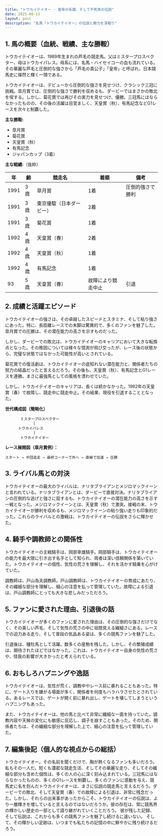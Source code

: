 ```yaml
---
title: "トウカイテイオー - 皇帝の系譜、そして不死鳥の伝説"
date: 2025-08-13
layout: post
description: "名馬『トウカイテイオー』の伝説と魅力を深堀り"
---
```


## 1. 馬の概要（血統、戦績、主な勝鞍）

トウカイテイオーは、1989年生まれの芦毛の競走馬。父はミスタープロスペクター、母はトウカイパレス。母系には、名馬・ハイセイコーの血も流れている。その華麗な芦毛と圧倒的な強さから「芦毛の貴公子」「皇帝」と呼ばれ、日本競馬史に燦然と輝く一頭である。

トウカイテイオーは、デビューから圧倒的な強さを見せつけ、クラシック三冠に挑戦。皐月賞では、圧倒的な強さで勝利を収めるも、ダービーではまさかの敗北を喫する。しかし、菊花賞では再びその実力を見せつけ、優勝。三冠馬にはならなかったものの、その後の活躍は目覚ましく、天皇賞（秋）、有馬記念などG1レースを次々と制覇した。

**主な勝鞍:**

* 皐月賞
* 菊花賞
* 天皇賞（秋）
* 有馬記念
* ジャパンカップ（3着）


**主な戦績:**（抜粋）

| 年 | 齢 | 競走名 | 着順 | 備考 |
|---|---|---|---|---|
| 1991 | 3歳 | 皐月賞 | 1着 | 圧倒的強さで勝利 |
| 1991 | 3歳 | 東京優駿（日本ダービー） | 2着 |  |
| 1991 | 3歳 | 菊花賞 | 1着 |  |
| 1992 | 4歳 | 天皇賞（春） | 2着 |  |
| 1992 | 4歳 | 天皇賞（秋） | 1着 |  |
| 1992 | 4歳 | 有馬記念 | 1着 |  |
| 93 | 5歳 | 天皇賞（春） | 故障により競走中止 |  引退 |


## 2. 成績と活躍エピソード

トウカイテイオーの強さは、その卓越したスピードとスタミナ、そして粘り強さにあった。特に、長距離レースでの末脚は驚異的で、多くのファンを魅了した。皐月賞での圧勝は、その潜在能力の高さを示すものだった。

しかし、ダービーでの敗北は、トウカイテイオーのキャリアにおいて大きな転換点となった。その敗因については様々な憶測が飛び交ったが、レース後の状態から、完璧な状態ではなかった可能性が高いとされている。

菊花賞での復活劇は、トウカイテイオーの底知れない潜在能力と、関係者たちの努力の結晶だったと言えるだろう。その後も、天皇賞（秋）、有馬記念とG1レースを連勝。まさに最強馬としての風格を漂わせていた。

しかし、トウカイテイオーのキャリアは、長くは続かなかった。1992年の天皇賞（春）で故障し、競走中に競走中止。その結果、現役を引退することとなった。


**世代構成図（簡略化）**

```
       ミスタープロスペクター
             |
      トウカイパレス
             |
       トウカイテイオー
```

**レース展開図（皐月賞例）：**

```
スタート → 中団追走 → 最終コーナーで外へ → 直線で加速 → 圧勝
```


## 3. ライバル馬との対決

トウカイテイオーの最大のライバルは、ナリタブライアンとメジロマックイーンと言われている。ナリタブライアンとは、ダービーで直接対決。ナリタブライアンの圧倒的な逃げと強さに屈するも、トウカイテイオーの潜在能力の高さを示す一戦となった。メジロマックイーンとは、天皇賞（秋）で激突。接戦の末、トウカイテイオーが勝利を収めるも、メジロマックイーンの粘り強い走りも印象的だった。これらのライバルとの激戦は、トウカイテイオーの伝説をさらに輝かせた。


## 4. 騎手や調教師との関係性

トウカイテイオーの主戦騎手は、岡部幸雄騎手。岡部騎手は、トウカイテイオーの能力を最大限に引き出す名手として知られ、両者は深い信頼関係を築いていた。トウカイテイオーの個性、気性の荒さを理解し、それを活かす騎乗を心がけていた。

調教師は、戸山為夫調教師。戸山調教師は、トウカイテイオーの育成にあたり、その繊細な部分を理解し、細心の注意を払って管理していた。故障による引退は、戸山調教師にとっても大きな悲しみだっただろう。


## 5. ファンに愛された理由、引退後の話

トウカイテイオーが多くのファンに愛された理由は、その圧倒的な強さだけでなく、その美しい芦毛、そして気性の荒さの中に垣間見える繊細さにある。レースでの迫力ある走り、そして普段の気品ある姿は、多くの競馬ファンを魅了した。

引退後は、種牡馬として活躍。数多くの産駒を残した。しかし、その繁殖成績は、期待されたほどではなかった。これは、トウカイテイオー自身の気性の荒さや、怪我の影響が大きかったと考えられている。


## 6. おもしろハプニングや逸話

トウカイテイオーは、気性が荒く、調教中やレース前に暴れることもあった。特に、ゲート入りを嫌がる場面が多く、関係者を何度もハラハラさせたとされている。あるレースでは、ゲートが開く前に暴れ出し、ゲートを壊してしまうというハプニングもあった。

また、トウカイテイオーは、他の馬と比べて非常に繊細な一面を持っていた。調教内容や天候の変化にも敏感に反応し、調子を崩すこともあった。そのため、関係者たちは、その繊細な部分を理解した上で、細心の注意を払って管理していた。


## 7. 編集後記（個人的な視点からの総括）

トウカイテイオー。その名前を聞くだけで、胸が熱くなるファンも多いだろう。私もその一人だ。短くも濃密な競走生活、そしてその華麗な走り、そしてその繊細な部分も含めた個性は、多くの人の心に深く刻み込まれている。三冠馬にはならなかったものの、多くのG1レースを制覇し、多くのファンに感動を与え、競馬史に名を刻んだトウカイテイオーは、まさに伝説の競走馬と言えるだろう。ダービーでの敗北、そして天皇賞（春）での故障による引退は、非常に残念だった。しかし、それらの出来事があったからこそ、トウカイテイオーの伝説は、より一層輝きを増していると言えるのではないだろうか。彼の存在は、常に競馬界の輝かしい歴史の一部として語り継がれていくことだろう。  彼が残した記録、そして伝説は、これからも多くの競馬ファンを魅了し続けるに違いない。  そして、その輝かしい足跡は、いつまでも私たちの記憶の中に鮮やかに残り続けるだろう。
